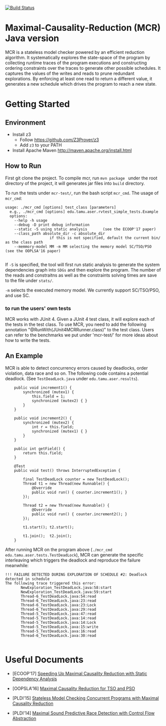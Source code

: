 [![Build Status](https://travis-ci.org/travis-ci/travis-web.svg?branch=master)](https://travis-ci.org/travis-ci/travis-web)

# Maximal-Causality-Reduction (MCR) Java version

MCR is a stateless model checker powered by an efficient reduction algorithm. It systematically explores the state-space of the program by collecting runtime traces of the program executions and constructing ordering constraints over the traces to generate other possible schedules. It captures the values of the writes and reads to prune redundant explorations. By enforcing at least one read to return a different value, it generates a new schedule which drives the program to reach a new state. 

# Getting Started

## Environment
* Install z3 
	* Follow https://github.com/Z3Prover/z3
	* Add `z3` to your PATH
* Install Apache Maven http://maven.apache.org/install.html


## How to Run
First git clone the project. To compile mcr, run `mvn package ` under the root directory of the project, it will generates jar files into `build` directory. 

To run the tests under `mcr-test/`, run the bash script `mcr_cmd`. 
The usage of `mcr_cmd`:

```
usage: ./mcr_cmd [options] test_class [parameters]
  e.g., ./mcr_cmd [options] edu.tamu.aser.rvtest_simple_tests.Example
  options:
  	--help -h usage
	--debug -D print debug information
	--static -S using static analysis       (see the ECOOP'17 paper)
	--class_path absolute_dir -c absolute_dir
					if this is not specified, default the current bin/ as the class path
	--memmory-model MM -m MM selecting the memory model SC/TSO/PSO  (see the OOPLSA'16 paper)
	
```

If `-S` is specified, the tool will first run static analysis to generate the system dependencies graph into `SDGs` and then explore the program. The number of the reads and constraitns as well as the constraints solving times are save to the file under `stats/`.

`-m` selects the executed memory model. We currently support SC/TSO/PSO, and use SC. 

### to run the users' own tests

MCR works with JUnit 4. Given a JUnit 4 test class, it will explore
each of the tests in the test class. To use MCR, you need to add the
following annotation "@RunWith(JUnit4MCRRunner.class)" to the
test class. Users can refer to the benchmarks we put under 'mcr-test/' 
for more ideas about how to write the tests.

## An Example

MCR is able to detect concurrency errors caused by deadlocks, order violation, data race and so on. The following code contains a potential deadlock.  (See `TestDeadLock.java` under `edu.tamu.aser.results`).


```
	public void increment1() {
        synchronized (mutex1) {
            this.field = 1;
            synchronized (mutex2) { }
        }
    }

    public void increment2() {
        synchronized (mutex2) {
            int r = this.field;
            synchronized (mutex1) { }
        }
    }

    public int getField() {
        return this.field;
    }

    @Test
    public void test() throws InterruptedException {

        final TestDeadLock counter = new TestDeadLock();
        Thread t1 = new Thread(new Runnable() {
            @Override
            public void run() { counter.increment1(); }
        });

        Thread t2 = new Thread(new Runnable() {
            @Override
            public void run() { counter.increment2(); }
        });

        t1.start(); t2.start();

        t1.join();  t2.join();
    }
```

After running MCR on the program above (`./mcr_cmd edu.tamu.aser.tests.TestDeadLock`), MCR can generate the specific interleaving which triggers the deadlock and reproduce the failure meanwhile: 

```
!!! FAILURE DETECTED DURING EXPLORATION OF SCHEDULE #2: Deadlock detected in schedule
The following trace triggered this error:
       NewExploration_TestDeadLock.java:58:start
       NewExploration_TestDeadLock.java:59:start
       Thread-6_TestDeadLock.java:54:read
       Thread-6_TestDeadLock.java:23:read
       Thread-6_TestDeadLock.java:23:Lock
       Thread-6_TestDeadLock.java:29:read
       Thread-5_TestDeadLock.java:47:read
       Thread-5_TestDeadLock.java:14:read
       Thread-5_TestDeadLock.java:14:Lock
       Thread-5_TestDeadLock.java:15:write
       Thread-5_TestDeadLock.java:16:read
       Thread-6_TestDeadLock.java:30:read


```





# Useful Documents
* [ECOOP'17] [Speeding Up Maximal Causality Reduction with Static Dependency Analysis](https://huangshiyou.github.io/files/Huang-ECOOP-2017-16.pdf)

* [OOPSLA'16] [Maximal Causality Reduction for TSO and PSO](https://huangshiyou.github.io/files/mcr_relax-huang.pdf)

* [PLDI'15] [Stateless Model Checking Concurrent Programs with Maximal Causality Reduction](https://parasol.tamu.edu/~jeff/academic/mcr.pdf)

* [PLDI'14] [Maximal Sound Predictive Race Detection
with Control Flow Abstraction](http://fsl.cs.illinois.edu/FSL/papers/2014/huang-meredith-rosu-2014-pldi/huang-meredith-rosu-2014-pldi-public.pdf)

